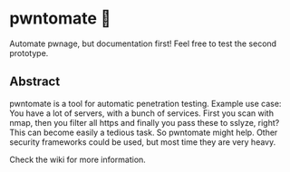 # pwntomate 🍅
Automate pwnage, but documentation first!
Feel free to test the second prototype.

## Abstract
pwntomate is a tool for automatic penetration testing. Example use case: You have a lot of servers, with a bunch of services. First you scan with nmap, then you filter all https and finally you pass these to sslyze, right? This can become easily a tedious task. So pwntomate might help. Other security frameworks could be used, but most time they are very heavy.

Check the wiki for more information.
